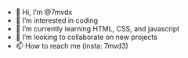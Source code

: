 - 👋 Hi, I’m @7mvdx
- 👀 I’m interested in coding
- 🌱 I’m currently learning HTML, CSS, and javascript
- 💞️ I’m looking to collaborate on new projects
- 📫 How to reach me (insta: 7mvd3)
